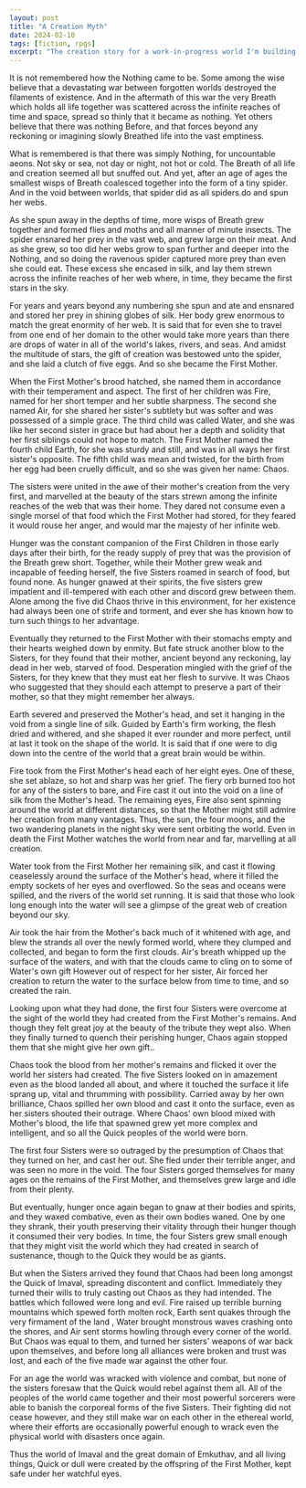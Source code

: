 ```yaml
---
layout: post
title: "A Creation Myth"
date: 2024-02-10
tags: [fiction, rpgs]
excerpt: "The creation story for a work-in-progress world I'm building."
---
```


It is not remembered how the Nothing came to be. Some among the wise believe that a devastating war between forgotten worlds destroyed the filaments of existence. And in the aftermath of this war the very Breath which holds all life together was scattered across the infinite reaches of time and space, spread so thinly that it became as nothing. Yet others believe that there was nothing Before, and that forces beyond any reckoning or imagining slowly Breathed life into the vast emptiness.

What is remembered is that there was simply Nothing, for uncountable aeons. Not sky or sea, not day or night, not hot or cold. The Breath of all life and creation seemed all but snuffed out. And yet, after an age of ages the smallest wisps of Breath coalesced together into the form of a tiny spider. And in the void between worlds, that spider did as all spiders do and spun her webs. 

As she spun away in the depths of time, more wisps of Breath grew together and formed flies and moths and all manner of minute insects. The spider ensnared her prey in the vast web, and grew large on their meat. And as she grew, so too did her webs grow to span further and deeper into the Nothing, and so doing the ravenous spider captured more prey than even she could eat. These excess she encased in silk, and lay them strewn across the infinite reaches of her web where, in time, they became the first stars in the sky.

For years and years beyond any numbering she spun and ate and ensnared and stored her prey in shining globes of silk. Her body grew enormous to match the great enormity of her web. It is said that for even she to travel from one end of her domain to the other would take more years than there are drops of water in all of the world's lakes, rivers, and seas. And amidst the multitude of stars, the gift of creation was bestowed unto the spider, and she laid a clutch of five eggs. And so she became the First Mother.

When the First Mother's brood hatched, she named them in accordance with their temperament and aspect. The first of her children was Fire, named for her short temper and her subtle sharpness. The second she named Air, for she shared her sister's subtlety but was softer and was possessed of a simple grace. The third child was called Water, and she was like her second sister in grace but had about her a depth and solidity that her first siblings could not hope to match. The First Mother named the fourth child Earth, for she was sturdy and still, and was in all ways her first sister's opposite. The fifth child was mean and twisted, for the birth from her egg had been cruelly difficult, and so she was given her name: Chaos.

The sisters were united in the awe of their mother's creation from the very first, and marvelled at the beauty of the stars strewn among the infinite reaches of the web that was their home.  They dared not consume even a single morsel of that food which the First Mother had stored, for they feared it would rouse her anger, and would mar the majesty of her infinite web.

Hunger was the constant companion of the First Children in those early days after their birth, for the ready supply of prey that was the provision of the Breath grew short. Together, while their Mother grew weak and incapable of feeding herself, the five Sisters roamed in search of food, but found none. As hunger gnawed at their spirits, the five sisters grew impatient and ill-tempered with each other and discord grew between them. Alone among the five did Chaos thrive in this environment, for her existence had always been one of strife and torment, and ever she has known how to turn such things to her advantage.

Eventually they returned to the First Mother with their stomachs empty and their hearts weighed down by enmity. But fate struck another blow to the Sisters, for they found that their mother, ancient beyond any reckoning, lay dead in her web, starved of food. Desperation mingled with the grief of the Sisters, for they knew that they must eat her flesh to survive. It was Chaos who suggested that they should each attempt to preserve a part of their mother, so that they might remember her always.  

Earth severed and preserved the Mother's head, and set it hanging in the void from a single line of silk. Guided by Earth's firm working, the flesh dried and withered, and she shaped it ever rounder and more perfect, until at last it took on the shape of the world. It is said that if one were to dig down into the centre of the world that a great brain would be within.

Fire took from the First Mother's head each of her eight eyes. One of these, she set ablaze, so hot and sharp was her grief. The fiery orb burned too hot for any of the sisters to bare, and Fire cast it out into the void on a line of silk from the Mother's head. The remaining eyes, Fire also sent spinning around the world at different distances, so that the Mother might still admire her creation from many vantages. Thus, the sun, the four moons, and the two wandering planets in the night sky were sent orbiting the world. Even in death the First Mother watches the world from near and far, marvelling at all creation.

Water took from the First Mother her remaining silk, and cast it flowing ceaselessly around the surface of the Mother's head, where it filled the empty sockets of her eyes and overflowed. So the seas and oceans were spilled, and the rivers of the world set running. It is said that those who look long enough into the water will see a glimpse of the great web of creation beyond our sky.

Air took the hair from the Mother's back much of it whitened with age, and blew the strands all over the newly formed world, where they clumped and collected, and began to form the first clouds. Air's breath whipped up the surface of the waters, and with that the clouds came to cling on to some of Water's own gift However out of respect for her sister, Air forced her creation to return the water to the surface below from time to time, and so created the rain.

Looking upon what they had done, the first four Sisters were overcome at the sight of the world they had created from the First Mother's remains. And though they felt great joy at the beauty of the tribute they wept also. When they finally turned to quench their perishing hunger, Chaos again stopped them that she might give her own gift..

Chaos took the blood from her mother's remains and flicked it over the world her sisters had created. The five Sisters looked on in amazement even as the blood landed all about, and where it touched the surface it life sprang up, vital and thrumming with possibility. Carried away by her own brilliance, Chaos spilled her own blood and cast it onto the surface, even as her sisters shouted their outrage. Where Chaos' own blood mixed with Mother's blood, the life that spawned grew yet more complex and intelligent, and so all the Quick peoples of the world were born.

The first four Sisters were so outraged by the presumption of Chaos that they turned on her, and cast her out. She fled under their terrible anger, and was seen no more in the void. The four Sisters gorged themselves for many ages on the remains of the First Mother, and themselves grew large and idle from their plenty.

But eventually, hunger once again began to gnaw at their bodies and spirits, and they waxed combative, even as their own bodies waned. One by one they shrank, their youth preserving their vitality through their hunger though it consumed their very bodies. In time, the four Sisters grew small enough that they might visit the world which they had created in search of sustenance, though to the Quick they would be as giants.

But when the Sisters arrived they found that Chaos had been long amongst the Quick of Imaval, spreading discontent and conflict. Immediately they turned their wills to truly casting out Chaos as they had intended. The battles which followed were long and evil. Fire raised up terrible burning mountains which spewed forth molten rock, Earth sent quakes through the very firmament of the land , Water brought monstrous waves crashing onto the shores, and Air sent storms howling through every corner of the world. But Chaos was equal to them, and turned her sisters' weapons of war back upon themselves, and before long all alliances were broken and trust was lost, and each of the five made war against the other four.

For an age the world was wracked with violence and combat, but none of the sisters foresaw that the Quick would rebel against them all. All of the peoples of the world came together and their most powerful sorcerers were able to banish the corporeal forms of the five Sisters. Their fighting did not cease however, and they still make war on each other in the ethereal world, where their efforts are occasionally powerful enough to wrack even the physical world with disasters once again.

Thus the world of Imaval and the great domain of Emkuthav, and all living things, Quick or dull were created by the offspring of the First Mother, kept safe under her watchful eyes.
